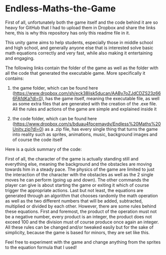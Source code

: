 # Endless-Maths-the-Game

First of all, unfortunately both the game itself and the code behind it are so heavy for GitHub that I had to upload them in Dropbox and share the links here, this is why this repository has only this readme file in it.

This unity game aims to help students, especially those in middle school and high school, and generally anyone else that is interested solve basic math equations correctly and very fast, while also making it entertaining and engaging.

The following links contain the folder of the game as well as the folder with all the code that generated the executable game. More specifically it contains:

1) the game folder, which can be found here (https://www.dropbox.com/sh/eck38lisk5ducan/AABy7oZJdCDZS23z666FAfdKa?dl=0), has the game itself, meaning the executable file, as well as some extra files that are generated with the creation of the .exe file. All the rules and actions of the game are simple and explained inside it

2) the code folder, which can be found here (https://www.dropbox.com/s/bduau4fpcemaydv/Endless%20Maths%20Unity.zip?dl=0) as a .zip file, has every single thing that turns the game into reality such as sprites, animations, music, background images and of course the code itself

Here is a quick summary of the code:

First of all, the character of the game is actually standing still and everything else, meaning the background and the obstacles are moving towards him in a steady pace. The physics of the game are limited to just the interaction of the character with the obstacles as well as the 2 single moves he can perform (going up and down). The other commands the player can give is about starting the game or exiting it which of course trigger the appropriate actions. Last but not least, the equations are generated through an algorithm that chooses randomly the math operation as well as the two different numbers that will be added, subtracted, multiplied or divided by each other. However, there are some rules behind these equations. First and foremost, the product of the operation must not be a negative number, every product is an integer, the product does not exceed 100 and the division must of course produce once again an integer. All these rules can be changed and/or tweaked easily but for the sake of simplicity, because the game is based for minors, they are set like this.

Feel free to experiment with the game and change anything from the sprites to the equation formula that I used!
